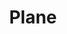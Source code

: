 ---
draft: false
title: Plane
content:
  id: plane
  name: Plane
  website: https://plane.so/
  short_description: An open-source software development tool to manage issues, sprints, and product roadmaps with peace of mind
---